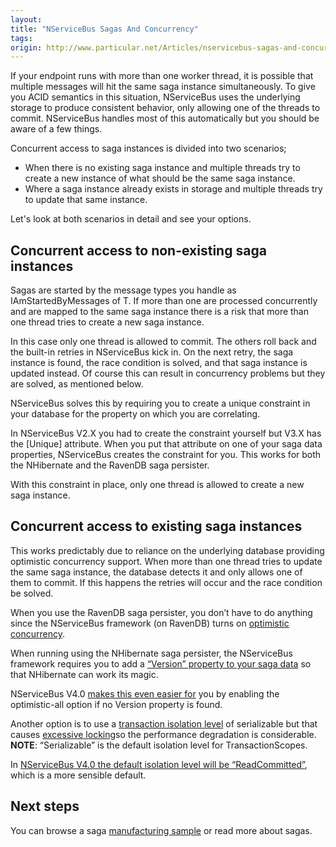 ```yaml
---
layout:
title: "NServiceBus Sagas And Concurrency"
tags: 
origin: http://www.particular.net/Articles/nservicebus-sagas-and-concurrency
---
```

If your endpoint runs with more than one worker thread, it is possible that multiple messages will hit the same saga instance simultaneously. To give you ACID semantics in this situation, NServiceBus uses the underlying storage to produce consistent behavior, only allowing one of the threads to commit. NServiceBus handles most of this automatically but you should be aware of a few things.

Concurrent access to saga instances is divided into two scenarios;

-   When there is no existing saga instance and multiple threads try to
    create a new instance of what should be the same saga instance.
-   Where a saga instance already exists in storage and multiple threads
    try to update that same instance.

Let's look at both scenarios in detail and see your options.

Concurrent access to non-existing saga instances
------------------------------------------------

Sagas are started by the message types you handle as IAmStartedByMessages of T. If more than one are processed concurrently and are mapped to the same saga instance there is a risk that more than one thread tries to create a new saga instance.

In this case only one thread is allowed to commit. The others roll back and the built-in retries in NServiceBus kick in. On the next retry, the saga instance is found, the race condition is solved, and that saga instance is updated instead. Of course this can result in concurrency problems but they are solved, as mentioned below.

NServiceBus solves this by requiring you to create a unique constraint in your database for the property on which you are correlating.

In NServiceBus V2.X you had to create the constraint yourself but V3.X has the [Unique] attribute. When you put that attribute on one of your saga data properties, NServiceBus creates the constraint for you. This works for both the NHibernate and the RavenDB saga persister.

With this constraint in place, only one thread is allowed to create a new saga instance.

Concurrent access to existing saga instances
--------------------------------------------

This works predictably due to reliance on the underlying database providing optimistic concurrency support. When more than one thread tries to update the same saga instance, the database detects it and only allows one of them to commit. If this happens the retries will occur and the race condition be solved.

When you use the RavenDB saga persister, you don’t have to do anything since the NServiceBus framework (on RavenDB) turns on [optimistic concurrency](http://ravendb.net/kb/16/using-optimistic-concurrency-in-real-world-scenarios).

When running using the NHibernate saga persister, the NServiceBus framework requires you to add a [“Version” property to your saga data](http://ayende.com/blog/3946/nhibernate-mapping-concurrency) so that NHibernate can work its magic.

NServiceBus V4.0 [makes this even easier for](https://github.com/NServiceBus/NServiceBus/issues/649) you by enabling the optimistic-all option if no Version property is found.

Another option is to use a [transaction isolation level](http://msdn.microsoft.com/en-us/library/system.transactions.isolationlevel.aspx) of serializable but that causes [excessive locking](http://msdn.microsoft.com/en-us/library/ms173763.aspx)so the performance degradation is considerable. **NOTE**: “Serializable” is the default isolation level for TransactionScopes.

In [NServiceBus V4.0 the default isolation level will be
“ReadCommitted”](https://github.com/NServiceBus/NServiceBus/issues/656), which is a more sensible default.

Next steps
----------

You can browse a saga [manufacturing sample](https://github.com/NServiceBus/NServiceBus/tree/master/Samples/Manufacturing) or read more about sagas.

